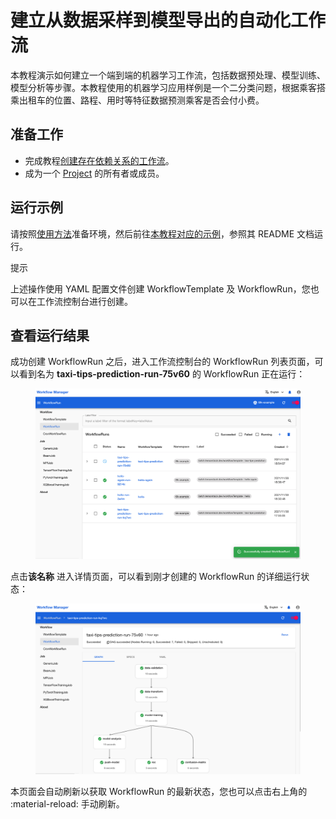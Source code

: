 # 建立从数据采样到模型导出的自动化工作流

本教程演示如何建立一个端到端的机器学习工作流，包括数据预处理、模型训练、模型分析等步骤。本教程使用的机器学习应用样例是一个二分类问题，根据乘客搭乘出租车的位置、路程、用时等特征数据预测乘客是否会付小费。

## 准备工作

* 完成教程[创建存在依赖关系的工作流](./create-dependent-workflow.md)。
* 成为一个 [Project](../modules/account-and-security.md#project) 的所有者或成员。



## 运行示例

请按照<a target="_blank" rel="noopener noreferrer" href="https://github.com/t9k/tutorial-examples/blob/master/docs/README-zh.md#%E4%BD%BF%E7%94%A8%E6%96%B9%E6%B3%95">使用方法</a>准备环境，然后前往<a target="_blank" rel="noopener noreferrer" href="https://github.com/t9k/tutorial-examples/tree/master/workflow/e2e-workflow">本教程对应的示例</a>，参照其 README 文档运行。

<aside class="note tip">
<div class="title">提示</div>

上述操作使用 YAML 配置文件创建 WorkflowTemplate 及 WorkflowRun，您也可以在工作流控制台进行创建。

</aside>


## 查看运行结果

成功创建 WorkflowRun 之后，进入工作流控制台的 WorkflowRun 列表页面，可以看到名为 **taxi-tips-prediction-run-75v60** 的 WorkflowRun 正在运行：

<figure class="screenshot">
  <img alt="workflowrun-list-success" src="../assets/tasks/build-automatic-workflow/build-automatic-workflow-from-data-sampling-to-model-exporting/workflowrun-list-success.png" class="screenshot"/>
</figure>

点击**该名称** 进入详情页面，可以看到刚才创建的 WorkflowRun 的详细运行状态：

<figure class="screenshot">
  <img alt="workflowrun-detail" src="../assets/tasks/build-automatic-workflow/build-automatic-workflow-from-data-sampling-to-model-exporting/workflowrun-detail.png" class="screenshot"/>
</figure>

本页面会自动刷新以获取 WorkflowRun 的最新状态，您也可以点击右上角的 :material-reload: 手动刷新。
